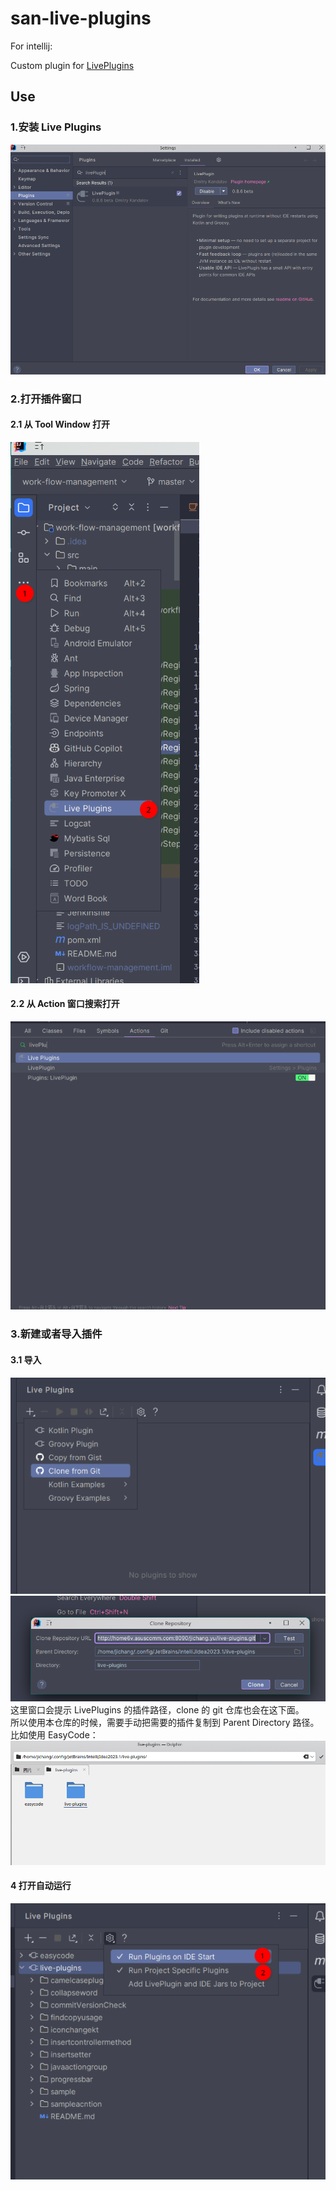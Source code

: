 # san-live-plugins
For intellij: 

Custom plugin for [LivePlugins](https://github.com/dkandalov/live-plugin)

## Use
### 1.安装 Live Plugins

 ![](./doc/Screenshot_01.png)

### 2.打开插件窗口

#### 2.1 从 Tool Window 打开
 ![](./doc/Screenshot_02.png)

#### 2.2 从 Action 窗口搜索打开
![](./doc/Screenshot_03.png)

### 3.新建或者导入插件
#### 3.1 导入
![](./doc/Screenshot_04.png)  
![](./doc/Screenshot_05.png)  
这里窗口会提示 LivePlugins 的插件路径，clone 的 git 仓库也会在这下面。  
所以使用本仓库的时候，需要手动把需要的插件复制到 Parent Directory 路径。  
比如使用 EasyCode：  
![](./doc/Screenshot_06.png)

#### 4 打开自动运行
![](./doc/Screenshot_07.png)
